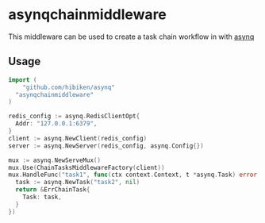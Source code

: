 # asynqchainmiddleware
This middleware can be used to create a task chain workflow in with [asynq](github.com/hibiken/asynq)  

## Usage
```go
import (
	"github.com/hibiken/asynq"
  "asynqchainmiddleware"
)

redis_config := asynq.RedisClientOpt{
  Addr: "127.0.0.1:6379",
}
client := asynq.NewClient(redis_config)
server := asynq.NewServer(redis_config, asynq.Config{})

mux := asynq.NewServeMux()
mux.Use(ChainTasksMiddlewareFactory(client))
mux.HandleFunc("task1", func(ctx context.Context, t *asynq.Task) error {
  task := asynq.NewTask("task2", nil)
  return &ErrChainTask{
    Task: task,
  }
})
```